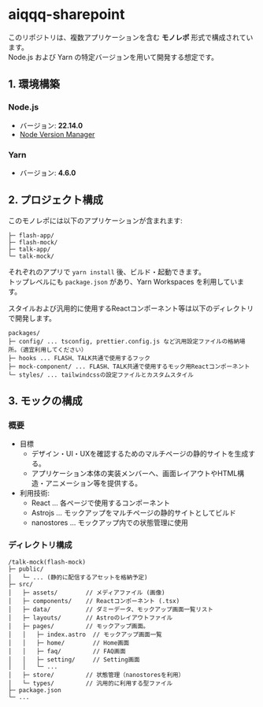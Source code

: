 # aiqqq-sharepoint

このリポジトリは、複数アプリケーションを含む **モノレポ** 形式で構成されています。  
Node.js および Yarn の特定バージョンを用いて開発する想定です。

## 1. 環境構築

### Node.js

- バージョン: **22.14.0**
- [Node Version Manager](https://github.com/nvm-sh/nvm)

### Yarn

- バージョン: **4.6.0**


## 2. プロジェクト構成

このモノレポには以下のアプリケーションが含まれます:
```
├─ flash-app/
├─ flash-mock/
├─ talk-app/
└─ talk-mock/
```

それぞれのアプリで `yarn install` 後、ビルド・起動できます。  
トップレベルにも `package.json` があり、Yarn Workspaces を利用しています。

スタイルおよび汎用的に使用するReactコンポーネント等は以下のディレクトリで開発します。
```
packages/
├─ config/ ... tsconfig, prettier.config.js など汎用設定ファイルの格納場所。（適宜利用してください）
├─ hooks ... FLASH、TALK共通で使用するフック
├─ mock-component/ ... FLASH、TALK共通で使用するモック用Reactコンポーネント
└─ styles/ ... tailwindcssの設定ファイルとカスタムスタイル
``` 


## 3. モックの構成

### 概要
- 目標
  - デザイン・UI・UXを確認するためのマルチページの静的サイトを生成する。
  - アプリケーション本体の実装メンバーへ、画面レイアウトやHTML構造・アニメーション等を提供する。
- 利用技術:
  - React … 各ページで使用するコンポーネント
  - Astrojs … モックアップをマルチページの静的サイトとしてビルド
  - nanostores … モックアップ内での状態管理に使用

### ディレクトリ構成
```
/talk-mock(flash-mock)
├─ public/
│   └─ ... (静的に配信するアセットを格納予定)
├─ src/
│   ├─ assets/        // メディアファイル (画像)
│   ├─ components/    // Reactコンポーネント (.tsx)
│   ├─ data/          // ダミーデータ、モックアップ画面一覧リスト
│   ├─ layouts/       // Astroのレイアウトファイル
│   ├─ pages/         // モックアップ画面。
│   │   ├─ index.astro  // モックアップ画面一覧
│   │   ├─ home/        // Home画面
│   │   ├─ faq/         // FAQ画面
│   │   ├─ setting/     // Setting画面
│   │   └─ ...
│   ├─ store/         // 状態管理（nanostoresを利用）
│   └─ types/         // 汎用的に利用する型ファイル
├─ package.json
└─ ...
```